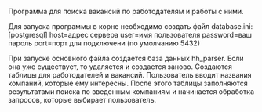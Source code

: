 Программа для поиска вакансий по работодателям и работы с ними.

Для запуска программы в корне необходимо создать файл database.ini:
[postgresql]
host=адрес сервера
user=имя пользователя
password=ваш пароль
port=порт для подключени (по умолчанию 5432)

При запуске основного файла создается база данных hh_parser.
Если она уже существует, то удаляется и создается заново.
Создаются таблицы для работодателей и вакансий.
Пользователь вводит названия компаний, которые ему интересны.
После этого таблицы заполняются результатами поиска по введенным компаниям
и начинается обработка запросов, которые выбирает пользователь.
